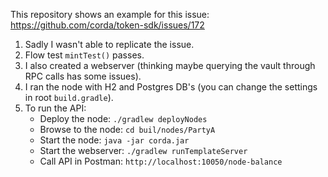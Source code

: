 This repository shows an example for this issue: https://github.com/corda/token-sdk/issues/172

1. Sadly I wasn't able to replicate the issue.
2. Flow test `mintTest()` passes.
3. I also created a webserver (thinking maybe querying the vault through RPC calls has some issues).
4. I ran the node with H2 and Postgres DB's (you can change the settings in root `build.gradle`).
5. To run the API:
   * Deploy the node: `./gradlew deployNodes`
   * Browse to the node: `cd buil/nodes/PartyA`
   * Start the node: `java -jar corda.jar`
   * Start the webserver: `./gradlew runTemplateServer`
   * Call API in Postman: `http://localhost:10050/node-balance`